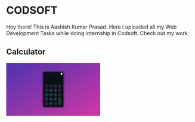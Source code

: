 # CODSOFT
Hey there! This is Aashish Kumar Prasad. Here I uploaded all my Web Development Tasks while doing internship in Codsoft. Check out my work.

## Calculator
<a href="https://aashishkrpd.github.io/CODSOFT/Calculator/"><img src="./Thumbnail/Calculator.png" width="50%"></a>



